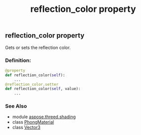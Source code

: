 ﻿---
title: reflection_color property
second_title: Aspose.3D for Python via .NET API References
description: 
type: docs
weight: 190
url: /python-net/aspose.threed.shading/phongmaterial/reflection_color/
is_root: false
---

## reflection_color property


Gets or sets the reflection color.
### Definition:
```python
@property
def reflection_color(self):
    ...
@reflection_color.setter
def reflection_color(self, value):
    ...
```

### See Also
* module [aspose.threed.shading](../../)
* class [PhongMaterial](/3d/python-net/aspose.threed.shading/phongmaterial)
* class [Vector3](/3d/python-net/aspose.threed.utilities/vector3)
